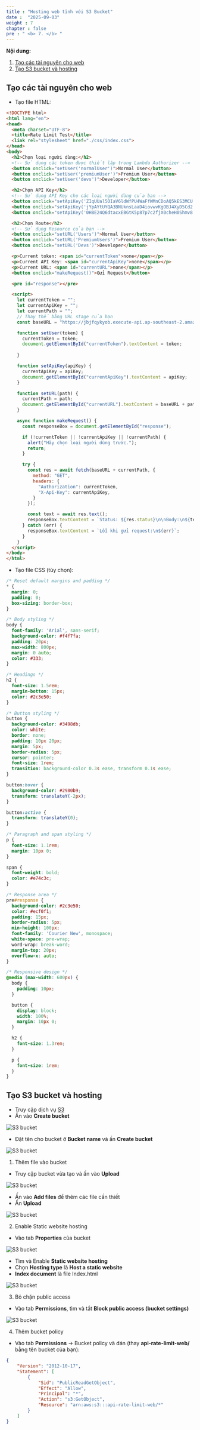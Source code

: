 ```yaml
---
title : "Hosting web tĩnh với S3 Bucket"
date :  "2025-09-03" 
weight : 7
chapter : false
pre : " <b> 7. </b> "
---
```


**Nội dung:**
1. [Tạo các tài nguyên cho web](#tạo-các-tài-nguyên-cho-web)
2. [Tạo S3 bucket và hosting](#tạo-s3-bucket-và-hosting)

## Tạo các tài nguyên cho web

- Tạo file HTML:

```html
<!DOCTYPE html>
<html lang="en">
<head>
  <meta charset="UTF-8">
  <title>Rate Limit Test</title>
  <link rel="stylesheet" href="./css/index.css">
</head>
<body>
  <h2>Chọn loại người dùng:</h2>
  <!-- Sử dụng các token được thiết lập trong Lambda Authorizer -->
  <button onclick="setUser('normalUser')">Normal User</button>
  <button onclick="setUser('premiumUser')">Premium User</button>
  <button onclick="setUser('devs')">Developer</button>

  <h2>Chọn API Key</h2>
  <!-- Sử dụng API Key cho các loại người dùng của bạn -->
  <button onclick="setApiKey('ZIqUUal5OIaV6ldWfPU4WaFfWMnCDoAQ5kES3MCU')">Normal User</button>
  <button onclick="setApiKey('jYpAYtUYQA3BNUknsLaaD4iovwvKgOBJ4XyD5Cd2')">Premium User</button>
  <button onclick="setApiKey('0H8E24Q6dtacxEBGtK5p87p7c2fjX0cheH0Shmv8')">Developer</button>

  <h2>Chọn Route</h2>
  <!-- Sử dụng Resource của bạn -->
  <button onclick="setURL('Users')">Normal User</button>
  <button onclick="setURL('PremiumUsers')">Premium User</button>
  <button onclick="setURL('Devs')">Developer</button>

  <p>Current token: <span id="currentToken">none</span></p>
  <p>Current API Key: <span id="currentApiKey">none</span></p>
  <p>Current URL: <span id="currentURL">none</span></p>
  <button onclick="makeRequest()">Gửi Request</button>

  <pre id="response"></pre>

  <script>
    let currentToken = "";
    let currentApiKey = "";
    let currentPath = "";
    // Thay thế bằng URL stage của bạn
    const baseURL = "https://jbjfqykyob.execute-api.ap-southeast-2.amazonaws.com/test/";

    function setUser(token) {
      currentToken = token;
      document.getElementById("currentToken").textContent = token;
      
    }

    function setApiKey(apiKey) {
      currentApiKey = apiKey;
      document.getElementById("currentApiKey").textContent = apiKey;
    }

    function setURL(path) {
      currentPath = path;
      document.getElementById("currentURL").textContent = baseURL + path;
    }

    async function makeRequest() {
      const responseBox = document.getElementById("response");

      if (!currentToken || !currentApiKey || !currentPath) {
        alert("Hãy chọn loại người dùng trước.");
        return;
      }

      try {
        const res = await fetch(baseURL + currentPath, {
          method: "GET",
          headers: {
            "Authorization": currentToken,
            "X-Api-Key": currentApiKey,
          }
        });

        const text = await res.text();
        responseBox.textContent = `Status: ${res.status}\n\nBody:\n${text}`;
      } catch (err) {
        responseBox.textContent = `Lỗi khi gửi request:\n${err}`;
      }
    }
  </script>
</body>
</html>
```

- Tạo file CSS (tùy chọn):

```css
/* Reset default margins and padding */
* {
  margin: 0;
  padding: 0;
  box-sizing: border-box;
}

/* Body styling */
body {
  font-family: 'Arial', sans-serif;
  background-color: #f4f7fa;
  padding: 20px;
  max-width: 800px;
  margin: 0 auto;
  color: #333;
}

/* Headings */
h2 {
  font-size: 1.5rem;
  margin-bottom: 15px;
  color: #2c3e50;
}

/* Button styling */
button {
  background-color: #3498db;
  color: white;
  border: none;
  padding: 10px 20px;
  margin: 5px;
  border-radius: 5px;
  cursor: pointer;
  font-size: 1rem;
  transition: background-color 0.3s ease, transform 0.1s ease;
}

button:hover {
  background-color: #2980b9;
  transform: translateY(-2px);
}

button:active {
  transform: translateY(0);
}

/* Paragraph and span styling */
p {
  font-size: 1.1rem;
  margin: 10px 0;
}

span {
  font-weight: bold;
  color: #e74c3c;
}

/* Response area */
pre#response {
  background-color: #2c3e50;
  color: #ecf0f1;
  padding: 15px;
  border-radius: 5px;
  min-height: 100px;
  font-family: 'Courier New', monospace;
  white-space: pre-wrap;
  word-wrap: break-word;
  margin-top: 20px;
  overflow-x: auto;
}

/* Responsive design */
@media (max-width: 600px) {
  body {
    padding: 10px;
  }

  button {
    display: block;
    width: 100%;
    margin: 10px 0;
  }

  h2 {
    font-size: 1.3rem;
  }

  p {
    font-size: 1rem;
  }
}
```

## Tạo S3 bucket và hosting

- Truy cập dịch vụ [S3](https://console.aws.amazon.com/s3/home)
- Ấn vào **Create bucket**

![S3 bucket](/images/8/0001.png?featherlight=false&width=90pc)

- Đặt tên cho bucket ở **Bucket name** và ấn **Create bucket**

![S3 bucket](/images/8/0002.png?featherlight=false&width=90pc)

1. Thêm file vào bucket
- Truy cập bucket vừa tạo và ấn vào **Upload**

![S3 bucket](/images/8/0003.png?featherlight=false&width=90pc)

- Ấn vào **Add files** để thêm các file cần thiết
- Ấn **Upload**

![S3 bucket](/images/8/0004.png?featherlight=false&width=90pc)

2. Enable Static website hosting

- Vào tab **Properties** của bucket

![S3 bucket](/images/8/0005.png?featherlight=false&width=90pc)

- Tìm và Enable **Static website hosting**
- Chọn **Hosting type** là **Host a static website**
- **Index document** là file Index.html

![S3 bucket](/images/8/0006.png?featherlight=false&width=90pc)

3. Bỏ chặn public access
- Vào tab **Permissions**, tìm và tắt **Block public access (bucket settings)**

![S3 bucket](/images/8/0007.png?featherlight=false&width=90pc)

4. Thêm bucket policy
- Vào tab **Permissions** → Bucket policy và dán (thay **api-rate-limit-web/** bằng tên bucket của bạn):

```json
{
    "Version": "2012-10-17",
    "Statement": [
        {
            "Sid": "PublicReadGetObject",
            "Effect": "Allow",
            "Principal": "*",
            "Action": "s3:GetObject",
            "Resource": "arn:aws:s3:::api-rate-limit-web/*"
        }
    ]
}
```
